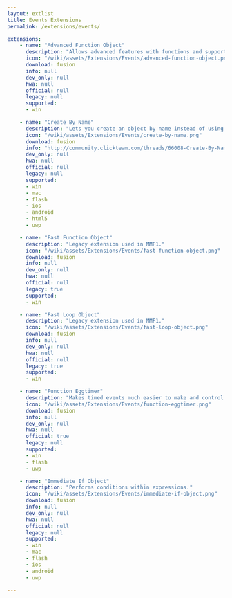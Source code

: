 ```yaml
---
layout: extlist
title: Events Extensions
permalink: /extensions/events/

extensions:
    - name: "Advanced Function Object"
      description: "Allows advanced features with functions and supports recursion."
      icon: "/wiki/assets/Extensions/Events/advanced-function-object.png"
      download: fusion
      info: null
      dev_only: null
      hwa: null
      official: null
      legacy: null
      supported:
      - win

    - name: "Create By Name"
      description: "Lets you create an object by name instead of using the selector dialog."
      icon: "/wiki/assets/Extensions/Events/create-by-name.png"
      download: fusion
      info: "http://community.clickteam.com/threads/66008-Create-By-Name"
      dev_only: null
      hwa: null
      official: null
      legacy: null
      supported:
      - win
      - mac
      - flash
      - ios
      - android
      - html5
      - uwp

    - name: "Fast Function Object"
      description: "Legacy extension used in MMF1."
      icon: "/wiki/assets/Extensions/Events/fast-function-object.png"
      download: fusion
      info: null
      dev_only: null
      hwa: null
      official: null
      legacy: true
      supported:
      - win

    - name: "Fast Loop Object"
      description: "Legacy extension used in MMF1."
      icon: "/wiki/assets/Extensions/Events/fast-loop-object.png"
      download: fusion
      info: null
      dev_only: null
      hwa: null
      official: null
      legacy: true
      supported:
      - win

    - name: "Function Eggtimer"
      description: "Makes timed events much easier to make and control. For example, you can call a function that will triggered after a delay. Allows repeating functions and ever-repeating functions."
      icon: "/wiki/assets/Extensions/Events/function-eggtimer.png"
      download: fusion
      info: null
      dev_only: null
      hwa: null
      official: true
      legacy: null
      supported:
      - win
      - flash
      - uwp

    - name: "Immediate If Object"
      description: "Performs conditions within expressions."
      icon: "/wiki/assets/Extensions/Events/immediate-if-object.png"
      download: fusion
      info: null
      dev_only: null
      hwa: null
      official: null
      legacy: null
      supported:
      - win
      - mac
      - flash
      - ios
      - android
      - uwp

---
```


